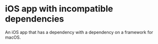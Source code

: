 # iOS app with incompatible dependencies

An iOS app that has a dependency with a dependency on a framework for macOS.